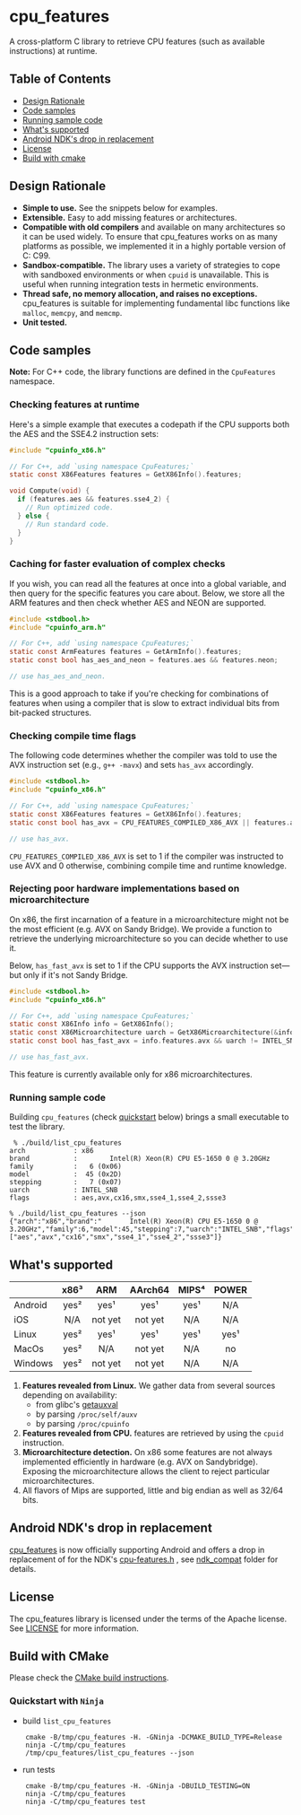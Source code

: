 # cpu_features

<!-- prettier-ignore-start -->
[comment]: # (
SPDX-License-Identifier: Apache-2.0
)

[comment]: # (
SPDX-FileCopyrightText: 2017 Google LLC
)
<!-- prettier-ignore-end -->

A cross-platform C library to retrieve CPU features (such as available
instructions) at runtime.

## Table of Contents

- [Design Rationale](#rationale)
- [Code samples](#codesample)
- [Running sample code](#usagesample)
- [What's supported](#support)
- [Android NDK's drop in replacement](#ndk)
- [License](#license)
- [Build with cmake](#cmake)

<a name="rationale"></a>

## Design Rationale

- **Simple to use.** See the snippets below for examples.
- **Extensible.** Easy to add missing features or architectures.
- **Compatible with old compilers** and available on many architectures so it
  can be used widely. To ensure that cpu_features works on as many platforms as
  possible, we implemented it in a highly portable version of C: C99.
- **Sandbox-compatible.** The library uses a variety of strategies to cope with
  sandboxed environments or when `cpuid` is unavailable. This is useful when
  running integration tests in hermetic environments.
- **Thread safe, no memory allocation, and raises no exceptions.** cpu_features
  is suitable for implementing fundamental libc functions like `malloc`,
  `memcpy`, and `memcmp`.
- **Unit tested.**

<a name="codesample"></a>

## Code samples

**Note:** For C++ code, the library functions are defined in the `CpuFeatures`
namespace.

### Checking features at runtime

Here's a simple example that executes a codepath if the CPU supports both the
AES and the SSE4.2 instruction sets:

```c
#include "cpuinfo_x86.h"

// For C++, add `using namespace CpuFeatures;`
static const X86Features features = GetX86Info().features;

void Compute(void) {
  if (features.aes && features.sse4_2) {
    // Run optimized code.
  } else {
    // Run standard code.
  }
}
```

### Caching for faster evaluation of complex checks

If you wish, you can read all the features at once into a global variable, and
then query for the specific features you care about. Below, we store all the ARM
features and then check whether AES and NEON are supported.

```c
#include <stdbool.h>
#include "cpuinfo_arm.h"

// For C++, add `using namespace CpuFeatures;`
static const ArmFeatures features = GetArmInfo().features;
static const bool has_aes_and_neon = features.aes && features.neon;

// use has_aes_and_neon.
```

This is a good approach to take if you're checking for combinations of features
when using a compiler that is slow to extract individual bits from bit-packed
structures.

### Checking compile time flags

The following code determines whether the compiler was told to use the AVX
instruction set (e.g., `g++ -mavx`) and sets `has_avx` accordingly.

```c
#include <stdbool.h>
#include "cpuinfo_x86.h"

// For C++, add `using namespace CpuFeatures;`
static const X86Features features = GetX86Info().features;
static const bool has_avx = CPU_FEATURES_COMPILED_X86_AVX || features.avx;

// use has_avx.
```

`CPU_FEATURES_COMPILED_X86_AVX` is set to 1 if the compiler was instructed to
use AVX and 0 otherwise, combining compile time and runtime knowledge.

### Rejecting poor hardware implementations based on microarchitecture

On x86, the first incarnation of a feature in a microarchitecture might not be
the most efficient (e.g. AVX on Sandy Bridge). We provide a function to retrieve
the underlying microarchitecture so you can decide whether to use it.

Below, `has_fast_avx` is set to 1 if the CPU supports the AVX instruction
set&mdash;but only if it's not Sandy Bridge.

```c
#include <stdbool.h>
#include "cpuinfo_x86.h"

// For C++, add `using namespace CpuFeatures;`
static const X86Info info = GetX86Info();
static const X86Microarchitecture uarch = GetX86Microarchitecture(&info);
static const bool has_fast_avx = info.features.avx && uarch != INTEL_SNB;

// use has_fast_avx.
```

This feature is currently available only for x86 microarchitectures.

<a name="usagesample"></a>

### Running sample code

Building `cpu_features` (check [quickstart](#quickstart) below) brings a small
executable to test the library.

```shell
 % ./build/list_cpu_features
arch            : x86
brand           :        Intel(R) Xeon(R) CPU E5-1650 0 @ 3.20GHz
family          :   6 (0x06)
model           :  45 (0x2D)
stepping        :   7 (0x07)
uarch           : INTEL_SNB
flags           : aes,avx,cx16,smx,sse4_1,sse4_2,ssse3
```

```shell
% ./build/list_cpu_features --json
{"arch":"x86","brand":"       Intel(R) Xeon(R) CPU E5-1650 0 @ 3.20GHz","family":6,"model":45,"stepping":7,"uarch":"INTEL_SNB","flags":["aes","avx","cx16","smx","sse4_1","sse4_2","ssse3"]}
```

<a name="support"></a>

## What's supported

|         | x86³ |   ARM   | AArch64 | MIPS⁴ | POWER |
| ------- | :--: | :-----: | :-----: | :---: | :---: |
| Android | yes² |  yes¹   |  yes¹   | yes¹  |  N/A  |
| iOS     | N/A  | not yet | not yet |  N/A  |  N/A  |
| Linux   | yes² |  yes¹   |  yes¹   | yes¹  | yes¹  |
| MacOs   | yes² |   N/A   | not yet |  N/A  |  no   |
| Windows | yes² | not yet | not yet |  N/A  |  N/A  |

1.  **Features revealed from Linux.** We gather data from several sources
    depending on availability:
    - from glibc's
      [getauxval](https://www.gnu.org/software/libc/manual/html_node/Auxiliary-Vector.html)
    - by parsing `/proc/self/auxv`
    - by parsing `/proc/cpuinfo`
2.  **Features revealed from CPU.** features are retrieved by using the `cpuid`
    instruction.
3.  **Microarchitecture detection.** On x86 some features are not always
    implemented efficiently in hardware (e.g. AVX on Sandybridge). Exposing the
    microarchitecture allows the client to reject particular microarchitectures.
4.  All flavors of Mips are supported, little and big endian as well as 32/64
    bits.

<a name="ndk"></a>

## Android NDK's drop in replacement

[cpu_features](https://github.com/google/cpu_features) is now officially
supporting Android and offers a drop in replacement of for the NDK's
[cpu-features.h](https://android.googlesource.com/platform/ndk/+/master/sources/android/cpufeatures/cpu-features.h)
, see [ndk_compat](ndk_compat) folder for details.

<a name="license"></a>

## License

The cpu_features library is licensed under the terms of the Apache license. See
[LICENSE](LICENSE) for more information.

<a name="cmake"></a>

## Build with CMake

Please check the [CMake build instructions](cmake/README.md).

<a name="quickstart"></a>

### Quickstart with `Ninja`

- build `list_cpu_features`

```
    cmake -B/tmp/cpu_features -H. -GNinja -DCMAKE_BUILD_TYPE=Release
    ninja -C/tmp/cpu_features
    /tmp/cpu_features/list_cpu_features --json
```

- run tests

```
    cmake -B/tmp/cpu_features -H. -GNinja -DBUILD_TESTING=ON
    ninja -C/tmp/cpu_features
    ninja -C/tmp/cpu_features test
```

